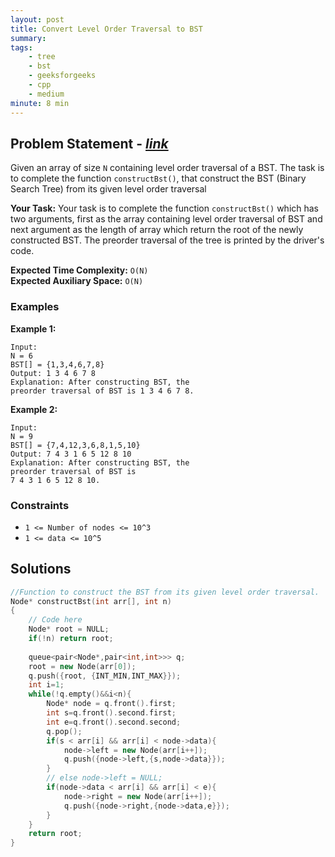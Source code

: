 ```yaml
---
layout: post
title: Convert Level Order Traversal to BST            
summary:
tags:
    - tree
    - bst
    - geeksforgeeks
    - cpp
    - medium
minute: 8 min
---
```


## Problem Statement - [*link*](https://practice.geeksforgeeks.org/problems/convert-level-order-traversal-to-bst/0/?track=DSASP-BST&batchId=154)  

Given an array of size `N` containing level order traversal of a BST. The task is to complete the function `constructBst()`, that construct the BST (Binary Search Tree) from its given level order traversal


**Your Task:** 
Your task is to complete the function `constructBst()` which has two arguments, first as the array containing level order traversal of BST and next argument as the length of array which return the root of the newly constructed BST. The preorder traversal of the tree is printed by the driver's code. 

**Expected Time Complexity:** `O(N)`      
**Expected Auxiliary Space:** `O(N)`  

### Examples

**Example 1:**   
```
Input:
N = 6
BST[] = {1,3,4,6,7,8}
Output: 1 3 4 6 7 8
Explanation: After constructing BST, the
preorder traversal of BST is 1 3 4 6 7 8.
```   

**Example 2:**   
```
Input:
N = 9
BST[] = {7,4,12,3,6,8,1,5,10}
Output: 7 4 3 1 6 5 12 8 10
Explanation: After constructing BST, the
preorder traversal of BST is
7 4 3 1 6 5 12 8 10.
```


### Constraints

+ `1 <= Number of nodes <= 10^3`
+ `1 <= data <= 10^5`

## Solutions

```cpp
//Function to construct the BST from its given level order traversal.
Node* constructBst(int arr[], int n)
{
    // Code here
    Node* root = NULL;
    if(!n) return root;
    
    queue<pair<Node*,pair<int,int>>> q;
    root = new Node(arr[0]);
    q.push({root, {INT_MIN,INT_MAX}});
    int i=1;
    while(!q.empty()&&i<n){
        Node* node = q.front().first;
        int s=q.front().second.first;
        int e=q.front().second.second;
        q.pop();
        if(s < arr[i] && arr[i] < node->data){
            node->left = new Node(arr[i++]);
            q.push({node->left,{s,node->data}});
        }
        // else node->left = NULL;
        if(node->data < arr[i] && arr[i] < e){
            node->right = new Node(arr[i++]);
            q.push({node->right,{node->data,e}});
        }
    }
    return root;
}
```

